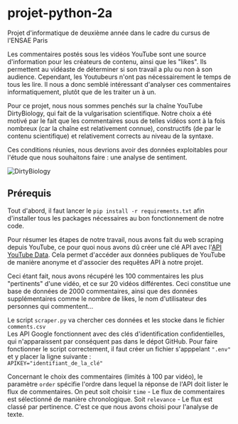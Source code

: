 # projet-python-2a
Projet d'informatique de deuxième année dans le cadre du cursus de l'ENSAE Paris  

Les commentaires postés sous les vidéos YouTube sont une source d'information pour les créateurs de contenu, ainsi que les "likes". Ils permettent au vidéaste de déterminer si son travail a plu ou non à son audience. Cependant, les Youtubeurs n'ont pas nécessairement le temps de tous les lire. Il nous a donc semblé intéressant d'analyser ces commentaires informatiquement, plutôt que de les traiter un à un.

Pour ce projet, nous nous sommes penchés sur la chaîne YouTube DirtyBiology, qui fait de la vulgarisation scientifique. Notre choix a été motivé par le fait que les commentaires sous de telles vidéos sont à la fois nombreux (car la chaîne est relativement connue), constructifs (de par le contenu scientifique) et relativement corrects au niveau de la syntaxe.

Ces conditions réunies, nous devrions avoir des données exploitables pour l'étude que nous souhaitons faire : une analyse de sentiment.

![DirtyBiology](projet-python-2a/dirtybiology.png)

## Prérequis
Tout d'abord, il faut lancer le `pip install -r requirements.txt` afin d'installer tous les packages nécessaires au bon fonctionnement de notre code. 

Pour résumer les étapes de notre travail, nous avons fait du web scraping depuis YouTube, ce pour quoi nous avons dû créer une clé API avec l'[API YouTube Data](https://developers.google.com/youtube/v3). Cela permet d'accéder aux données publiques de YouTube de manière anonyme et d'associer des requêtes API à notre projet. 

Ceci étant fait, nous avons récupéré les 100 commentaires les plus "pertinents" d'une vidéo, et ce sur 20 vidéos différentes. Ceci constitue une base de données de 2000 commentaires, ainsi que des données supplémentaires comme le nombre de likes, le nom d'utilisateur des personnes qui commentent...


Le script `scraper.py` va chercher ces données et les stocke dans le fichier `comments.csv`  
Les API Google fonctionnent avec des clés d'identification confidentielles, qui n'apparaissent par conséquent pas dans le dépot GitHub. Pour faire fonctionner le script correctement, il faut créer un fichier s'apppelant `".env"` et y placer la ligne suivante :  
`APIKEY="identifiant_de_la_clé"`

Concernant le choix des commentaires (limités à 100 par vidéo), le paramètre `order` spécifie l'ordre dans lequel la réponse de l'API doit lister le flux de commentaires. On peut soit choisir `time` - Le flux de commentaires est sélectionné de manière chronologique. Soit `relevance` - Le flux est classé par pertinence.
C'est ce que nous avons choisi pour l'analyse de texte.

